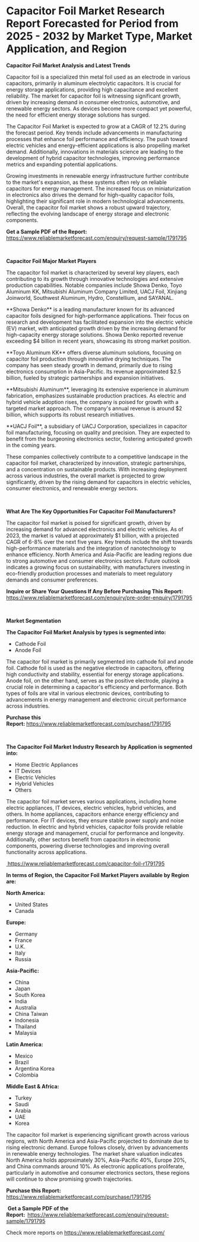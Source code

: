 <p><h1>Capacitor Foil Market Research Report Forecasted for Period from 2025 -  2032 by Market Type, Market Application, and Region</h1></p><p><strong>Capacitor Foil Market Analysis and Latest Trends</strong></p>
<p><p>Capacitor foil is a specialized thin metal foil used as an electrode in various capacitors, primarily in aluminum electrolytic capacitors. It is crucial for energy storage applications, providing high capacitance and excellent reliability. The market for capacitor foil is witnessing significant growth, driven by increasing demand in consumer electronics, automotive, and renewable energy sectors. As devices become more compact yet powerful, the need for efficient energy storage solutions has surged.</p><p>The Capacitor Foil Market is expected to grow at a CAGR of 12.2% during the forecast period. Key trends include advancements in manufacturing processes that enhance foil performance and efficiency. The push toward electric vehicles and energy-efficient applications is also propelling market demand. Additionally, innovations in materials science are leading to the development of hybrid capacitor technologies, improving performance metrics and expanding potential applications.</p><p>Growing investments in renewable energy infrastructure further contribute to the market's expansion, as these systems often rely on reliable capacitors for energy management. The increased focus on miniaturization in electronics also drives the demand for high-quality capacitor foils, highlighting their significant role in modern technological advancements. Overall, the capacitor foil market shows a robust upward trajectory, reflecting the evolving landscape of energy storage and electronic components.</p></p>
<p><strong>Get a Sample PDF of the Report:&nbsp;</strong> <a href="https://www.reliablemarketforecast.com/enquiry/request-sample/1791795?utm_campaign=3458&utm_medium=2&utm_source=Github&utm_content=ia&utm_term=31032025&utm_id=capacitor-foil">https://www.reliablemarketforecast.com/enquiry/request-sample/1791795</a></p>
<p>&nbsp;</p>
<p><strong>Capacitor Foil Major Market Players</strong></p>
<p><p>The capacitor foil market is characterized by several key players, each contributing to its growth through innovative technologies and extensive production capabilities. Notable companies include Showa Denko, Toyo Aluminum KK, Mitsubishi Aluminum Company Limited, UACJ Foil, Xinjiang Joinworld, Southwest Aluminum, Hydro, Constellium, and SAYANAL.</p><p>**Showa Denko** is a leading manufacturer known for its advanced capacitor foils designed for high-performance applications. Their focus on research and development has facilitated expansion into the electric vehicle (EV) market, with anticipated growth driven by the increasing demand for high-capacity energy storage solutions. Showa Denko reported revenue exceeding $4 billion in recent years, showcasing its strong market position.</p><p>**Toyo Aluminum KK** offers diverse aluminum solutions, focusing on capacitor foil production through innovative drying techniques. The company has seen steady growth in demand, primarily due to rising electronics consumption in Asia-Pacific. Its revenue approximated $2.5 billion, fueled by strategic partnerships and expansion initiatives.</p><p>**Mitsubishi Aluminum**, leveraging its extensive experience in aluminum fabrication, emphasizes sustainable production practices. As electric and hybrid vehicle adoption rises, the company is poised for growth with a targeted market approach. The company's annual revenue is around $2 billion, which supports its robust research initiatives.</p><p>**UACJ Foil**, a subsidiary of UACJ Corporation, specializes in capacitor foil manufacturing, focusing on quality and precision. They are expected to benefit from the burgeoning electronics sector, fostering anticipated growth in the coming years.</p><p>These companies collectively contribute to a competitive landscape in the capacitor foil market, characterized by innovation, strategic partnerships, and a concentration on sustainable products. With increasing deployment across various industries, the overall market is projected to grow significantly, driven by the rising demand for capacitors in electric vehicles, consumer electronics, and renewable energy sectors.</p></p>
<p>&nbsp;</p>
<p><strong>What Are The Key Opportunities For Capacitor Foil Manufacturers?</strong></p>
<p><p>The capacitor foil market is poised for significant growth, driven by increasing demand for advanced electronics and electric vehicles. As of 2023, the market is valued at approximately $1 billion, with a projected CAGR of 6-8% over the next five years. Key trends include the shift towards high-performance materials and the integration of nanotechnology to enhance efficiency. North America and Asia-Pacific are leading regions due to strong automotive and consumer electronics sectors. Future outlook indicates a growing focus on sustainability, with manufacturers investing in eco-friendly production processes and materials to meet regulatory demands and consumer preferences.</p></p>
<p><strong>Inquire or Share Your Questions If Any Before Purchasing This Report:</strong> <a href="https://www.reliablemarketforecast.com/enquiry/pre-order-enquiry/1791795?utm_campaign=3458&utm_medium=2&utm_source=Github&utm_content=ia&utm_term=31032025&utm_id=capacitor-foil">https://www.reliablemarketforecast.com/enquiry/pre-order-enquiry/1791795</a></p>
<p>&nbsp;</p>
<p><strong>Market Segmentation</strong></p>
<p><strong>The Capacitor Foil Market Analysis by types is segmented into:</strong></p>
<p><ul><li>Cathode Foil</li><li>Anode Foil</li></ul></p>
<p><p>The capacitor foil market is primarily segmented into cathode foil and anode foil. Cathode foil is used as the negative electrode in capacitors, offering high conductivity and stability, essential for energy storage applications. Anode foil, on the other hand, serves as the positive electrode, playing a crucial role in determining a capacitor's efficiency and performance. Both types of foils are vital in various electronic devices, contributing to advancements in energy management and electronic circuit performance across industries.</p></p>
<p><strong>Purchase this Report:&nbsp;</strong><a href="https://www.reliablemarketforecast.com/purchase/1791795?utm_campaign=3458&utm_medium=2&utm_source=Github&utm_content=ia&utm_term=31032025&utm_id=capacitor-foil">https://www.reliablemarketforecast.com/purchase/1791795</a></p>
<p>&nbsp;</p>
<p><strong>The Capacitor Foil Market Industry Research by Application is segmented into:</strong></p>
<p><ul><li>Home Electric Appliances</li><li>IT Devices</li><li>Electric Vehicles</li><li>Hybrid Vehicles</li><li>Others</li></ul></p>
<p><p>The capacitor foil market serves various applications, including home electric appliances, IT devices, electric vehicles, hybrid vehicles, and others. In home appliances, capacitors enhance energy efficiency and performance. For IT devices, they ensure stable power supply and noise reduction. In electric and hybrid vehicles, capacitor foils provide reliable energy storage and management, crucial for performance and longevity. Additionally, other sectors benefit from capacitors in electronic components, powering diverse technologies and improving overall functionality across applications.</p></p>
<p><a href="https://www.reliablemarketforecast.com/capacitor-foil-r1791795?utm_campaign=3458&utm_medium=2&utm_source=Github&utm_content=ia&utm_term=31032025&utm_id=capacitor-foil">&nbsp;https://www.reliablemarketforecast.com/capacitor-foil-r1791795</a></p>
<p><strong>In terms of Region, the Capacitor Foil Market Players available by Region are:</strong></p>
<p>
    <p> <strong> North America: </strong>
        <ul>
            <li>United States</li>
            <li>Canada</li>
        </ul>
        </p> 
    <p> <strong> Europe: </strong>
        <ul>
            <li>Germany</li>
            <li>France</li>
            <li>U.K.</li>
            <li>Italy</li>
            <li>Russia</li>
        </ul>
        </p> 
    <p> <strong> Asia-Pacific: </strong>
        <ul>
            <li>China</li>
            <li>Japan</li>
            <li>South Korea</li>
            <li>India</li>
            <li>Australia</li>
            <li>China Taiwan</li>
            <li>Indonesia</li>
            <li>Thailand</li>
            <li>Malaysia</li>
        </ul>
        </p> 
    <p> <strong> Latin America: </strong>
        <ul>
            <li>Mexico</li>
            <li>Brazil</li>
            <li>Argentina Korea</li>
            <li>Colombia</li>
        </ul>
        </p> 
    <p> <strong> Middle East & Africa: </strong>
        <ul>
            <li>Turkey</li>
            <li>Saudi</li>
            <li>Arabia</li>
            <li>UAE</li>
            <li>Korea</li>
        </ul>
    </p>
    </p>
<p><p>The capacitor foil market is experiencing significant growth across various regions, with North America and Asia-Pacific projected to dominate due to rising electronic demand. Europe follows closely, driven by advancements in renewable energy technologies. The market share valuation indicates North America holds approximately 30%, Asia-Pacific 40%, Europe 20%, and China commands around 10%. As electronic applications proliferate, particularly in automotive and consumer electronics sectors, these regions will continue to show promising growth trajectories.</p></p>
<p><strong>Purchase this Report: </strong><a href="https://www.reliablemarketforecast.com/purchase/1791795?utm_campaign=3458&utm_medium=2&utm_source=Github&utm_content=ia&utm_term=31032025&utm_id=capacitor-foil">https://www.reliablemarketforecast.com/purchase/1791795</a></p>
<p>&nbsp;<strong>Get a Sample PDF of the Report:&nbsp;&nbsp;</strong><a href="https://www.reliablemarketforecast.com/enquiry/request-sample/1791795?utm_campaign=3458&utm_medium=2&utm_source=Github&utm_content=ia&utm_term=31032025&utm_id=capacitor-foil">https://www.reliablemarketforecast.com/enquiry/request-sample/1791795</a></p>
<p><strong></strong></p>
<p>Check more reports on <a href="https://www.reliablemarketforecast.com/?utm_campaign=3458&utm_medium=2&utm_source=Github&utm_content=ia&utm_term=31032025&utm_id=capacitor-foil">https://www.reliablemarketforecast.com/</a></p>